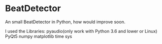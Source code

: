 # BeatDetector
An small BeatDetector in Python, how would improve soon.



I used the Libraries:
pyaudio(only work with Python 3.6 and lower or Linux)
PyQt5
numpy
matplotlib
time
sys

